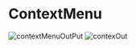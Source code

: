 # ContextMenu
![contextMenuOutPut](https://user-images.githubusercontent.com/81187698/118016681-4f6bae00-b373-11eb-89e2-a690abbf5722.PNG)
![contexOut](https://user-images.githubusercontent.com/81187698/118016689-51ce0800-b373-11eb-9f50-71f403b55ac0.PNG)
